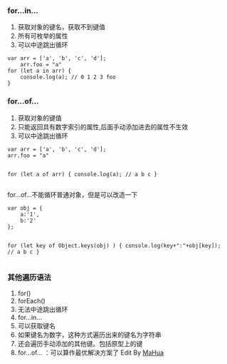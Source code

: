 ﻿<html lang="en"><head>
    <meta charset="UTF-8">
<body marginheight="0"><h3>for...in...</h3>
<ol>
<li>获取对象的键名，获取不到键值</li>
<li>所有可枚举的属性</li>
<li>可以中途跳出循环</li>
</ol>
<pre><code>var arr = ['a', 'b', 'c', 'd'];
    arr.foo = "a"
for (let a in arr) {  
    console.log(a); // 0 1 2 3 foo
}</code></pre>
<h3>for...of...</h3>
<ol>
<li>获取对象的键值</li>
<li>只能返回具有数字索引的属性,后面手动添加进去的属性不生效</li>
<li>可以中途跳出循环</li>
</ol>
<pre><code>var arr = ['a', 'b', 'c', 'd'];
arr.foo = "a"

for (let a of arr) {
  console.log(a); // a b c
}</code></pre>
<p>for...of...不能循环普通对象，但是可以改造一下

</p>
<pre><code>var obj = {
    a:'1',
    b:'2'
};

for (let key of Object.keys(obj) ) {
  console.log(key+":"+obj[key]); // a b c
}</code></pre>
<h3>其他遍历语法</h3>
<ol>
<li>for()</li>
<li>forEach() </li>
<li>无法中途跳出循环</li>
<li>for...in...</li>
<li>可以获取键名</li>
<li>如果键名为数字，这种方式遍历出来的键名为字符串</li>
<li>还会遍历手动添加的其他键。包括原型上的键</li>
<li>for...of... ：可以算作最优解决方案了 
Edit By <a href="http://mahua.jser.me">MaHua</a></li>
</ol>
</body></html>